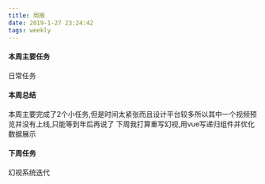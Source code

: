 ```yaml
---
title: 周报
date: 2019-1-27 23:24:42
tags: weekly
---
```


#### 本周主要任务

日常任务

#### 本周总结

本周主要完成了2个小任务,但是时间太紧张而且设计平台较多所以其中一个视频预览并没有上线,只能等到年后再说了
下周我打算重写幻视,用vue写递归组件并优化数据展示

#### 下周任务

幻视系统迭代